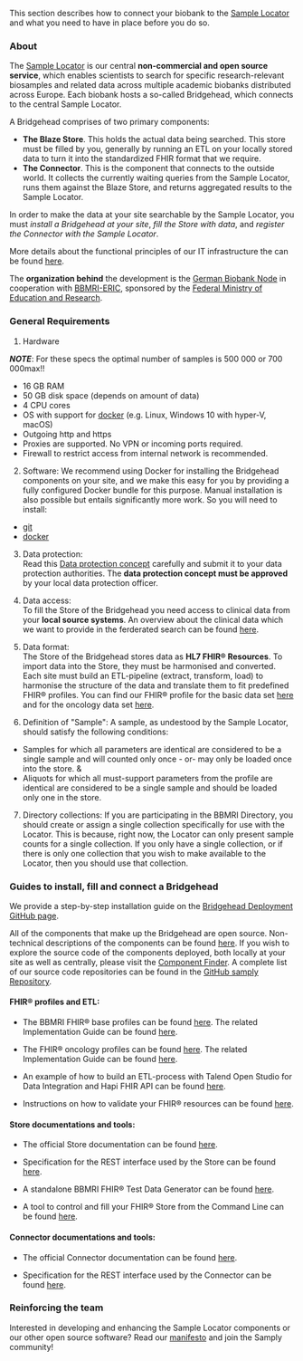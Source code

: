 This section describes how to connect your biobank to the [Sample Locator](https://samplelocator.bbmri.de) and what you need to have in place before you do so.

### About
The [Sample Locator](https://samplelocator.bbmri.de) is our central **non-commercial and open source service**, which enables scientists to search for specific research-relevant biosamples and related data across multiple academic biobanks distributed across Europe. Each biobank hosts a so-called Bridgehead, which connects to the central Sample Locator.

A Bridgehead comprises of two primary components:
* **The Blaze Store**. This holds the actual data being searched. This store must be filled by you, generally by running an ETL on your locally stored data to turn it into the standardized FHIR format that we require.
* **The Connector**. This is the component that connects to the outside world. It collects the currently waiting queries from the Sample Locator, runs them against the Blaze Store, and returns aggregated results to the Sample Locator.

In order to make the data at your site searchable by the Sample Locator, you must *install a Bridgehead at your site*, *fill the Store with data*, and *register the Connector with the Sample Locator*.

More details about the functional principles of our IT infrastructure the can be found [here](https://www.bbmri.de/biobanking/it/functional-principle/?L=1).

The **organization behind** the development is the [German Biobank Node](https://www.bbmri.de/?L=1) in cooperation with [BBMRI-ERIC](http://www.bbmri-eric.eu), sponsored by the [Federal Ministry of Education and Research](https://www.bmbf.de/en/index.html).


### General Requirements
1. Hardware

**_NOTE_**: For these specs the optimal number of samples is 500 000 or 700 000max!!
* 16 GB RAM
* 50 GB disk space (depends on amount of data)
* 4 CPU cores
* OS with support for [docker](https://docs.docker.com/get-docker/) (e.g. Linux, Windows 10 with hyper-V, macOS)
* Outgoing http and https
* Proxies are supported. No VPN or incoming ports required. 
* Firewall to restrict access from internal network is recommended.

2. Software:
We recommend using Docker for installing the Bridgehead components on your site, and we make this easy for you by providing a fully configured Docker bundle for this purpose. Manual installation is also possible but entails significantly more work. So you will need to install:
* [git](https://www.atlassian.com/git/tutorials/install-git)
* [docker](https://docs.docker.com/get-docker/)

3. Data protection:  
Read this [Data protection concept](https://www.bbmri.de/biobanking/it/data-protection-concept/?L=1) carefully and submit it to your data protection authorities. The **data protection concept must be approved** by your local data protection officer.

4. Data access:  
To fill the Store of the Bridgehead you need access to clinical data from your **local source systems**. An overview about the clinical data which we want to provide in the ferderated search can be found [here](overview.html).

5. Data format:  
The Store of the Bridgehead stores data as **HL7 FHIR® Resources**. To import data into the Store, they must be harmonised and converted. Each site must build an ETL-pipeline (extract, transform, load) to harmonise the structure of the data and translate them to fit predefined FHIR® profiles.
You can find our FHIR® profile for the basic data set [here](https://simplifier.net/bbmri.de) and for the oncology data set [here](https://simplifier.net/oncology).

6. Definition of "Sample": 
A sample, as undestood by the Sample Locator, should satisfy the following conditions:

* Samples for which all parameters are identical are considered to be a single sample and will counted only once - or- may only be loaded once into the store. & 
* Aliquots for which all must-support parameters from the profile are identical are considered to be a single sample and should be loaded only one in the store.

7. Directory collections: 
If you are participating in the BBMRI Directory, you should create or assign a single collection specifically for use with the Locator. This is because, right now, the Locator can only present sample counts for a single collection.  If you only have a single collection, or if there is only one collection that you wish to make available to the Locator, then you should use that collection.


### Guides to install, fill and connect a Bridgehead
We provide a step-by-step installation guide on the [Bridgehead Deployment GitHub page](https://github.com/samply/bridgehead-deployment).

All of the components that make up the Bridgehead are open source. Non-technical descriptions of the components can be found [here](https://www.bbmri.de/biobanking/it/open-source-software/?L=1). If you wish to explore the source code of the components deployed, both locally at your site as well as centrally, please visit the [Component Finder](https://samply.github.io/samply-component-finder/). A complete list of our source code repositories can be found in the [GitHub samply Repository](https://github.com/samply).

#### FHIR® profiles and ETL:

* The BBMRI FHIR® base profiles can be found [here](https://simplifier.net/bbmri.de). The related Implementation Guide can be found [here](https://samply.github.io/bbmri-fhir-ig).

* The FHIR® oncology profiles can be found [here](https://simplifier.net/oncology). The related Implementation Guide can be found [here](https://simplifier.net/guide/implementationguide4/home).

* An example of how to build an ETL-process with Talend Open Studio for Data Integration and Hapi FHIR API can be found [here](etlTalent.html).

* Instructions on how to validate your FHIR® resources can be found [here](support.html).

#### Store documentations and tools:

* The official Store documentation can be found [here](https://github.com/samply/blaze#blaze).

* Specification for the REST interface used by the Store can be found [here](https://www.hl7.org/fhir/http.html).

* A standalone BBMRI FHIR® Test Data Generator can be found [here](https://github.com/samply/bbmri-fhir-gen).

* A tool to control and fill your FHIR® Store from the Command Line can be found [here](https://github.com/samply/blazectl).

#### Connector documentations and tools:

* The official Connector documentation can be found [here](https://github.com/samply/blaze#connector).

* Specification for the REST interface used by the Connector can be found [here](https://github.com/samply/share-client/blob/master/docs/diagram/Sequence_diagram_calls.md).

### Reinforcing the team
Interested in developing and enhancing the Sample Locator components or our other open source software? Read our [manifesto](https://samply.github.io/manifest) and join the Samply community!
